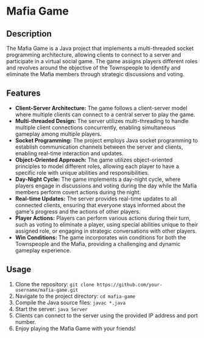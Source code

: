 # Mafia Game 

## Description
The Mafia Game is a Java project that implements a multi-threaded socket programming architecture, allowing clients to connect to a server and participate in a virtual social game. The game assigns players different roles and revolves around the objective of the Townspeople to identify and eliminate the Mafia members through strategic discussions and voting.

## Features
- **Client-Server Architecture:** The game follows a client-server model where multiple clients can connect to a central server to play the game.
- **Multi-threaded Design:** The server utilizes multi-threading to handle multiple client connections concurrently, enabling simultaneous gameplay among multiple players.
- **Socket Programming:** The project employs Java socket programming to establish communication channels between the server and clients, enabling real-time interaction and updates.
- **Object-Oriented Approach:** The game utilizes object-oriented principles to model different roles, allowing each player to have a specific role with unique abilities and responsibilities.
- **Day-Night Cycle:** The game implements a day-night cycle, where players engage in discussions and voting during the day while the Mafia members perform covert actions during the night.
- **Real-time Updates:** The server provides real-time updates to all connected clients, ensuring that everyone stays informed about the game's progress and the actions of other players.
- **Player Actions:** Players can perform various actions during their turn, such as voting to eliminate a player, using special abilities unique to their assigned role, or engaging in strategic conversations with other players.
- **Win Conditions:** The game incorporates win conditions for both the Townspeople and the Mafia, providing a challenging and dynamic gameplay experience.


## Usage
1. Clone the repository: `git clone https://github.com/your-username/mafia-game.git`
2. Navigate to the project directory: `cd mafia-game`
3. Compile the Java source files: `javac *.java`
4. Start the server: `java Server`
5. Clients can connect to the server using the provided IP address and port number.
6. Enjoy playing the Mafia Game with your friends!
